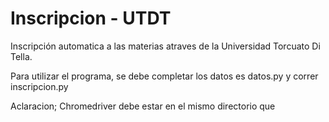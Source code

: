 # Inscripcion - UTDT
 Inscripción automatica a las materias atraves de la Universidad Torcuato Di Tella.
 
Para utilizar el programa, se debe completar los datos es datos.py y correr inscripcion.py

Aclaracion; Chromedriver debe estar en el mismo directorio que 
